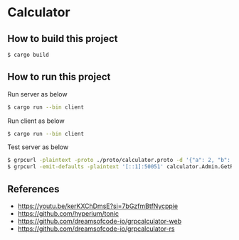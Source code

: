 # Calculator

## How to build this project

```bash
$ cargo build
```

## How to run this project

Run server as below

```bash
$ cargo run --bin client
```

Run client as below

```bash
$ cargo run --bin client
```

Test server as below

```bash
$ grpcurl -plaintext -proto ./proto/calculator.proto -d '{"a": 2, "b": 3}' '[::1]:50051' calculator.Calculator.Add
$ grpcurl -emit-defaults -plaintext '[::1]:50051' calculator.Admin.GetRequestCount
```

## References

- https://youtu.be/kerKXChDmsE?si=7bGzfmBtfNycppie
- https://github.com/hyperium/tonic
- https://github.com/dreamsofcode-io/grpcalculator-web
- https://github.com/dreamsofcode-io/grpcalculator-rs
